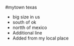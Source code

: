 #mytown texas
- big size in us
- south of ok
- nortth of mexico
- Additional line
- Added from my local place

